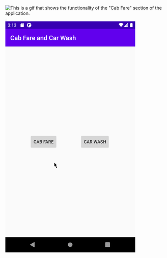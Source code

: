 ![This is a gif that shows the functionality of the "Cab Fare" section of the application.](/res/carwash.gif).\
![This is a gif that shows the functionality of the "Car Wash" section of the application. ](res/cabfare.gif)

